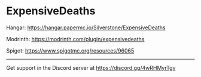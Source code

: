 # ExpensiveDeaths
Hangar: https://hangar.papermc.io/Silverstone/ExpensiveDeaths

Modrinth: https://modrinth.com/plugin/expensivedeaths

Spigot: https://www.spigotmc.org/resources/96065

---

Get support in the Discord server at https://discord.gg/4wRHMyrTgv
